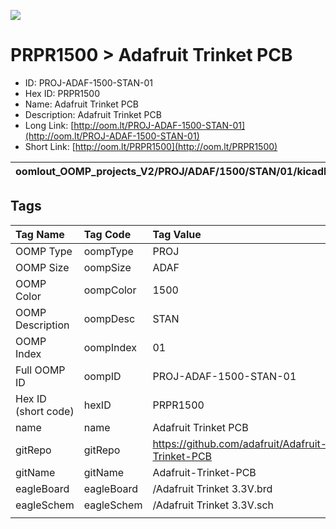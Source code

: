 


  
![][im]
# PRPR1500 > Adafruit Trinket PCB

- ID: PROJ-ADAF-1500-STAN-01
- Hex ID: PRPR1500
- Name: Adafruit Trinket PCB
- Description: Adafruit Trinket PCB
- Long Link: [http://oom.lt/PROJ-ADAF-1500-STAN-01](http://oom.lt/PROJ-ADAF-1500-STAN-01)
- Short Link: [http://oom.lt/PRPR1500](http://oom.lt/PRPR1500)
  

|oomlout_OOMP_projects_V2/PROJ/ADAF/1500/STAN/01/kicadPcb3dFront.png|oomlout_OOMP_projects_V2/PROJ/ADAF/1500/STAN/01/kicadPcb3dBack.png|oomlout_OOMP_projects_V2/PROJ/ADAF/1500/STAN/01/kicadPcb3d.png||
| :---: | :---: | :---: | :---: |

## Tags
  

|Tag Name|Tag Code|Tag Value|
| :--- | :--- | :--- |
|OOMP Type|oompType|PROJ|
|OOMP Size|oompSize|ADAF|
|OOMP Color|oompColor|1500|
|OOMP Description|oompDesc|STAN|
|OOMP Index|oompIndex|01|
|Full OOMP ID|oompID|PROJ-ADAF-1500-STAN-01|
|Hex ID (short code)|hexID|PRPR1500|
|name|name|Adafruit Trinket PCB|
|gitRepo|gitRepo|https://github.com/adafruit/Adafruit-Trinket-PCB|
|gitName|gitName|Adafruit-Trinket-PCB|
|eagleBoard|eagleBoard|/Adafruit Trinket 3.3V.brd|
|eagleSchem|eagleSchem|/Adafruit Trinket 3.3V.sch|
||||



[im]: PROJ/ADAF/1500/STAN/01/kicadPcb3d_450.png
